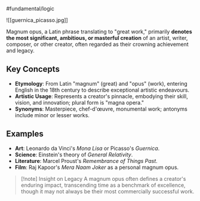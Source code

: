#fundamental/logic 

![[guernica_picasso.jpg]]

Magnum opus, a Latin phrase translating to "great work," primarily **denotes the most significant, ambitious, or masterful creation** of an artist, writer, composer, or other creator, often regarded as their crowning achievement and legacy.

## Key Concepts

- **Etymology**: From Latin "magnum" (great) and "opus" (work), entering English in the 18th century to describe exceptional artistic endeavours.
- **Artistic Usage**: Represents a creator's pinnacle, embodying their skill, vision, and innovation; plural form is "magna opera."
- **Synonyms**: Masterpiece, chef-d'œuvre, monumental work; antonyms include minor or lesser works.

## Examples

- **Art**: Leonardo da Vinci's *Mona Lisa* or Picasso's *Guernica*.
- **Science**: Einstein's theory of *General Relativity*.
- **Literature**: Marcel Proust's *Remembrance of Things Past*.
- **Film**: Raj Kapoor's *Mera Naam Joker* as a personal magnum opus.

> [!note] Insight on Legacy
> A magnum opus often defines a creator's enduring impact, transcending time as a benchmark of excellence, though it may not always be their most commercially successful work.